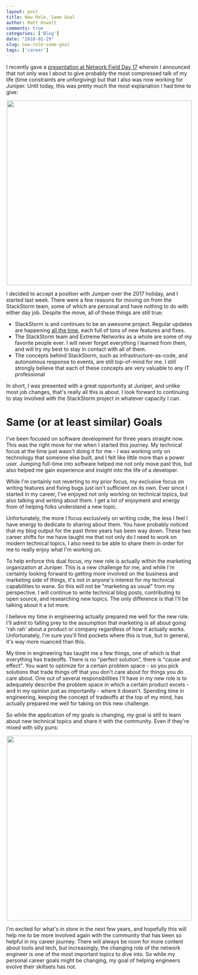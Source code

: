 ```yaml
---
layout: post
title: New Role, Same Goal
author: Matt Oswalt
comments: true
categories: ['Blog']
date: "2018-01-29"
slug: new-role-same-goal
tags: ['career']
---
```



I recently gave a [presentation at Network Field Day 17](https://vimeo.com/252900298) wherein I announced that not only was I about to give probably the most compressed talk of my life (time constraints are unforgiving) but that I also was now working for Juniper. Until today, this was pretty much the most explanation I had time to give:

<div style="text-align:center;"><a href="/assets/2018/01/short_form.png"><img src="/assets/2018/01/short_form.png" width="500" ></a></div>

I decided to accept a position with Juniper over the 2017 holiday, and I started last week. There were a few reasons for moving on from the StackStorm team, some of which are personal and have nothing to do with either day job. Despite the move, all of these things are still true:

- StackStorm is and continues to be an awesome project. Regular updates are happening [all the time](https://stackstorm.com/2018/01/25/new-year-new-stackstorm-v2-6-released/), each full of tons of new features and fixes.
- The StackStorm team and Extreme Networks as a whole are some of my favorite people ever. I will never forget everything I learned from them, and will try my best to stay in contact with all of them.
- The concepts behind StackStorm, such as infrastructure-as-code, and autonomous response to events, are still top-of-mind for me. I still strongly believe that each of these concepts are very valuable to any IT professional

In short, I was presented with a great opportunity at Juniper, and unlike most job changes, that's really all this is about. I look forward to continuing to stay involved with the StackStorm project in whatever capacity I can.

# Same (or at least similar) Goals

I've been focused on software development for three years straight now. This was the right move for me when I started this journey. My technical focus at the time just wasn't doing it for me - I was working only on technology that someone else built, and I felt like little more than a power user. Jumping full-time into software helped me not only move past this, but also helped me gain experience and insight into the life of a developer.

While I'm certainly not reverting to my prior focus, my exclusive focus on writing features and fixing bugs just isn't sufficient on its own. Ever since I started in my career, I've enjoyed not only working on technical topics, but also talking and writing about them. I get a lot of enjoyment and energy from of helping folks understand a new topic.

Unfortunately, the more I focus exclusively on writing code, the less I feel I have energy to dedicate to sharing about them. You have probably noticed that my blog output for the past three years has been way down. These two career shifts for me have taught me that not only do I need to work on modern technical topics, I also need to be able to share them in order for me to really enjoy what I'm working on.

To help enforce this dual focus, my new role is actually within the marketing organization at Juniper. This is a new challenge for me, and while I'm certainly looking forward to getting more involved on the business and marketing side of things, it's not in anyone's interest for my technical capabilities to wane. So this will not be "marketing as usual" from my perspective. I will continue to write technical blog posts, contributing to open source, and researching new topics. The only difference is that I'll be talking about it a lot more.

I believe my time in engineering actually prepared me well for the new role. I'll admit to falling prey to the assumption that marketing is all about going 'rah rah' about a product or company regardless of how it actually works. Unfortunately, I'm sure you'll find pockets where this is true, but in general, it's way more nuanced than this.

My time in engineering has taught me a few things, one of which is that everything has tradeoffs. There is no "perfect solution", there is "cause and effect". You want to optimize for a certain problem space - so you pick solutions that trade things off that you don't care about for things you do care about. One out of several responsibilities I'll have in my new role is to adequately describe the problem space in which a certain product excels - and in my opinion just as importantly - where it doesn't. Spending time in engineering, keeping the concept of tradeoffs at the top of my mind, has actually prepared me well for taking on this new challenge.

So while the application of my goals is changing, my goal is still to learn about new technical topics and share it with the community. Even if they're mixed with silly puns:

<div style="text-align:center;"><a href="/assets/2018/01/nfd_talk.png"><img src="/assets/2018/01/nfd_talk.png" width="500" ></a></div>

I'm excited for what's in store in the next few years, and hopefully this will help me to be more involved again with the community that has been so helpful in my career journey. There will always be room for more content about tools and tech, but increasingly, the changing role of the network engineer is one of the most important topics to dive into. So while my personal career goals might be changing, my goal of helping engineers evolve their skillsets has not.
